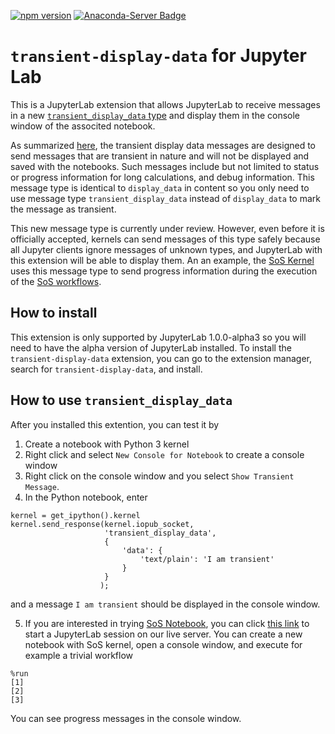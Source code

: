 [![npm version](https://badge.fury.io/js/transient-display-data.svg)](https://badge.fury.io/js/transient-display-data)
[![Anaconda-Server Badge](https://anaconda.org/conda-forge/jupyterlab-transient-display-data/badges/version.svg)](https://anaconda.org/conda-forge/jupyterlab-transient-display-data)

# `transient-display-data` for Jupyter Lab

This is a JupyterLab extension that allows JupyterLab to receive messages in a new
[`transient_display_data` type](https://github.com/jupyter/jupyter_client/issues/378)
and display them in the console window of the associted notebook.

As summarized [here](https://github.com/jupyter/jupyter_client/pull/378#issuecomment-386760939),
the transient display data messages are designed to send messages that are transient
in nature and will not be displayed and saved with the notebooks. Such messages
include but not limited to status or progress information for long calculations, and
debug information. This message type is identical to `display_data` in content so you
only need to use message type `transient_display_data` instead of `display_data` to
mark the message as transient.

This new message type is currently under review. However, even before it is officially
accepted, kernels can send messages of this type safely because all Jupyter clients
ignore messages of unknown types, and JupyterLab with this extension will be able to
display them. An an example, the [SoS Kernel](https://github.com/vatlab/sos-notebook)
uses this message type to send progress information during the execution of the
[SoS workflows](https://github.com/vatlab/SoS).

## How to install

This extension is only supported by JupyterLab 1.0.0-alpha3 so you will need to have the alpha
version of JupyterLab installed. To install the `transient-display-data` extension, you can go
to the extension manager, search for `transient-display-data`, and install.

## How to use `transient_display_data`

After you installed this extention, you can test it by

1. Create a notebook with Python 3 kernel
2. Right click and select `New Console for Notebook` to create a console window
3. Right click on the console window and you select `Show Transient Message`.
4. In the Python notebook, enter

```
kernel = get_ipython().kernel
kernel.send_response(kernel.iopub_socket,
                     'transient_display_data',
                     {
                         'data': {
                             'text/plain': 'I am transient'
                         }
                     }
                    );
```
and a message `I am transient` should be displayed in the console window.

5. If you are interested in trying [SoS Notebook](https://vatlab.github.io/sos-docs/), you can click
[this link](http://128.135.144.117:8000/hub/user-redirect/lab) to start
a JupyterLab session on our live server. You can create a new notebook
with SoS kernel, open a console window, and execute for example a trivial workflow

```
%run
[1]
[2]
[3]
```
You can see progress messages in the console window.

